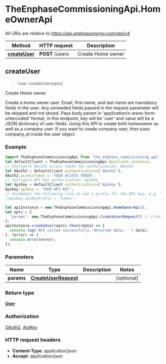 # TheEnphaseCommissioningApi.HomeOwnerApi

All URIs are relative to *https://api.enphaseenergy.com/api/v4*

Method | HTTP request | Description
------------- | ------------- | -------------
[**createUser**](HomeOwnerApi.md#createUser) | **POST** /users | Create Home owner



## createUser

> User createUser(opts)

Create Home owner

Create a home owner user. Email, first name, and last name are mandatory fields in the user. Any unneeded fields passed in the request parameter will be skipped and not stored. Pass body param in &#39;application/x-www-form-urlencoded&#39; format, in this endpoint, key will be &#39;user&#39; and value will be a JSON dictionary of user fields. Using this API to create both homeowner as well as a company user. If you want to create company user, then pass company_id inside the user object.

### Example

```javascript
import TheEnphaseCommissioningApi from 'the_enphase_commissioning_api';
let defaultClient = TheEnphaseCommissioningApi.ApiClient.instance;
// Configure OAuth2 access token for authorization: OAuth2
let OAuth2 = defaultClient.authentications['OAuth2'];
OAuth2.accessToken = 'YOUR ACCESS TOKEN';
// Configure API key authorization: ApiKey
let ApiKey = defaultClient.authentications['ApiKey'];
ApiKey.apiKey = 'YOUR API KEY';
// Uncomment the following line to set a prefix for the API key, e.g. "Token" (defaults to null)
//ApiKey.apiKeyPrefix = 'Token';

let apiInstance = new TheEnphaseCommissioningApi.HomeOwnerApi();
let opts = {
  'params': new TheEnphaseCommissioningApi.CreateUserRequest() // CreateUserRequest | 
};
apiInstance.createUser(opts).then((data) => {
  console.log('API called successfully. Returned data: ' + data);
}, (error) => {
  console.error(error);
});

```

### Parameters


Name | Type | Description  | Notes
------------- | ------------- | ------------- | -------------
 **params** | [**CreateUserRequest**](CreateUserRequest.md)|  | [optional] 

### Return type

[**User**](User.md)

### Authorization

[OAuth2](../README.md#OAuth2), [ApiKey](../README.md#ApiKey)

### HTTP request headers

- **Content-Type**: application/json
- **Accept**: application/json


